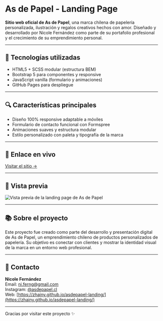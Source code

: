 
# As de Papel - Landing Page

**Sitio web oficial de As de Papel**, una marca chilena de papelería personalizada, ilustración y regalos creativos hechos con amor. Diseñado y desarrollado por Nicole Fernández como parte de su portafolio profesional y el crecimiento de su emprendimiento personal.

---

## 🌟 Tecnologías utilizadas

- HTML5 + SCSS modular (estructura BEM)
- Bootstrap 5 para componentes y responsive
- JavaScript vanilla (formulario y animaciones)
- GitHub Pages para despliegue

---

## 🔍 Características principales

- Diseño 100% responsive adaptable a móviles
- Formulario de contacto funcional con Formspree
- Animaciones suaves y estructura modular
- Estilo personalizado con paleta y tipografía de la marca

---

## 📍 Enlace en vivo

[Visitar el sitio →](https://zhainy.github.io/asdepapel-landing/)

---

## 📸 Vista previa

![Vista previa de la landing page de As de Papel](https://zhainy.github.io/asdepapel-landing/img/preview-readme.png)


---

## 📚 Sobre el proyecto

Este proyecto fue creado como parte del desarrollo y presentación digital de As de Papel, un emprendimiento chileno de productos personalizados de papelería. Su objetivo es conectar con clientes y mostrar la identidad visual de la marca en un entorno web profesional.

---

## 📣 Contacto

**Nicole Fernández**  
Email: [ni.ferng@gmail.com](mailto:ni.ferng@gmail.com)  
Instagram: [@asdepapel.cl](https://www.instagram.com/asdepapel.cl)  
Web: [https://zhainy.github.io/asdepapel-landing/](https://zhainy.github.io/asdepapel-landing/)

---

Gracias por visitar este proyecto ✨
